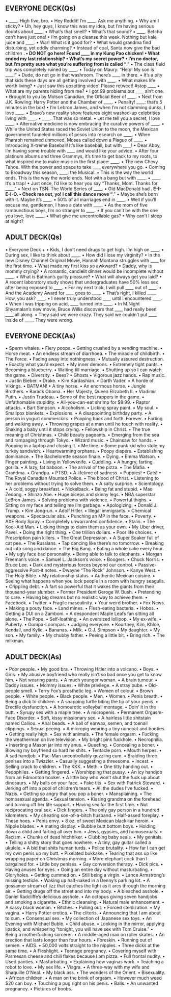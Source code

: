 ## EVERYONE DECK(Qs)

•	____. High five, bro.
•	Hey Reddit! I’m ____. Ask me anything.
•	Why am I sticky?
•	Uh, hey guys, I know this was my idea, but I’m having serious doubts about ____.
•	What’s that smell?
•	What’s that sound?
•	____. Betcha can’t have just one!
•	I’m going on a cleanse this week. Nothing but kale juice and ____.
•	War! What is it good for?
•	What would grandma find disturbing, yet oddly charming?
•	Instead of coal, Santa now give the bad children ____.
•	DO NOT go here! Found ____ in my Kung Pao chicken!
•	What ended my last relationship?
•	What’s my secret power?
•	I’m no doctor, but I’m pretty sure what you’re suffering from is called “____.”
•	The class field trip was completely ruined by ____.
•	Today on Maury: “Help! My son is ____!”
•	Dude, do not go in that washroom. There’s ____ in there.
•	It’s a pity that kids these days are all getting involved with ____.
•	What makes life worth living?
•	Just saw this upsetting video! Please retweet! #stop ____
•	What are my parents hiding from me?
•	I got 99 problems but ____ ain’t one.
•	Brought to you by Molson Canadian, the Official Beer of ____.
•	Next from J.K. Rowling: Harry Potter and the Chamber of ____.
•	Penalty! ____: that’s 5 minutes in the box!
•	I’m Lebron James, and when I’m not slamming dunks, I love ____.
•	Bravo’s new reality show features eight washed-up celebrities living with ____.
•	____. That was so metal. 
•	Let me tell you a secret, I love ____.
•	Alternative medicine is now embracing the curative powers of ____.
•	While the United States raced the Soviet Union to the moon, the Mexican government funneled millions of pesos into research on ____.
•	When Pharaoh remained unmoved, Moses called down a Plague of ____.
•	Introducing X-treme Baseball! It’s like baseball, but with ____!
•	Dear Abby, I’m having some trouble with ____ and would like your advice. 
•	After four platinum albums and three Grammys, it’s time to get back to my roots, to what inspired me to make music in the first place: ____. 
•	The new Chevy Tahoe. With the power and space to take ____ everywhere you go.
•	Coming to Broadway this season, ____: the Musical.
•	This is the way the world ends. This is the way the world ends. Not with a bang but with ____.
•	____. It’s a trap!
•	Just once, I’d like to hear you say “Thanks, Mom. Thanks for ____.”
•	Next on TSN: The World Series of ____.
•	Old MacDonald had ____. E-I-E-I-O.
•	Check me out, yo! I call this dance move “____.”
•	Maybe she’s born with it. Maybe it’s ____.
•	50% of all marriages end in ____.
•	Well if you’ll excuse me, gentlemen, I have a date with ____.
•	As the mom of five rambunctious boys, I’m no stranger to ____.
•	If you can’t be with the one you love, love ____.
•	What give me uncontrollable gas?
•	Why can’t I sleep at night?


## ADULT DECK(Qs)
•	Everyone Deck +
•	Kids, I don’t need drugs to get high. I’m high on ____.
•	During sex, I like to think about ____.
•	How did I lose my virginity?
•	In the new Disney Channel Original Movie, Hannah Montana struggles with ____ for the first time.
•	What made my first kiss so awkward?
•	Daddy, why is mommy crying?
•	A romantic, candlelit dinner would be incomplete without ____.
•	What is Batman’s guilty pleasure?
•	What will always get you laid?
•	A recent laboratory study shows that undergraduates have 50% less sex after being exposed to ____.
•	For my next trick, I will pull ____ out of ____.
•	And the Academy Award for ____ goes to ____.
•	That’s right, I killed ____. How, you ask? ____. 
•	I never truly understood ____ until I encountered ____.
•	When I was tripping on acid,  ____ turned into ____.
•	In M.Night Shyamalan’s new movie, Bruce Willis discovers that ____ had really been ____ all along.
•	They said we were crazy. They said we couldn’t put ____ inside of ____. They were wrong.

## EVERYONE DECK(As)
•	Sperm whales.
•	Fiery poops.
•	Getting crushed by a vending machine.
•	Horse meat.
•	An endless stream of diarrhoea.
•	The miracle of childbirth.
•	The Force.
•	Fading away into nothingness.
•	Mutually assured destruction.
•	Exactly what you’d expect.
•	My inner demons.
•	Extremely tight pants.
•	Becoming a blueberry.
•	Waiting till marriage.
•	Shutting up so I can watch the game.
•	Diversity.
•	Bees?
•	Ghosts
•	Vigorous jazz hands.
•	Rap music.
•	Justin Bieber.
•	Drake.
•	Kim Kardashian.
•	Darth Vader.
•	A horde of Vikings.
•	BATMAN!
•	A tiny horse.
•	An enormous horse.
•	Jungle Brothers.
•	Barack Obama.
•	Her Majesty, Queen Elizabeth II.
•	Vladimir Putin.
•	Justin Trudeau.
•	Some of the best rappers in the game.
•	Unfathomable stupidity.
•	All-you-can-eat shrimp for $8.99.
•	Raptor attacks.
•	Bart Simpson.
•	Alcoholism.
•	Licking spray paint.
•	My soul.
•	Smallpox blankets.
•	Explosions.
•	A disappointing birthday party.
•	A person in yogurt commercials.
•	Pooping back and forth. Forever.
•	Farting and walking away.
•	Throwing grapes at a man until he touch with reality.
•	Shaking a baby until it stops crying.
•	Fellowship in Christ.
•	The true meaning of Christmas.
•	Child beauty pageants.
•	Emerging from the sea and rampaging through Tokyo.
•	Wizard music.
•	Chainsaw for hands.
•	Pooping in a laptop and closing it.
•	Me time.
•	Some punk kid who stole my turkey sandwich.
•	Heartwarming orphans.
•	Poopy diapers.
•	Establishing dominance.
•	The Bachelorette season finale.
•	Dying.
•	Emma Watson.
•	Finger painting.
•	Living in Yellowknife.
•	Cuddling.
•	A hungry, farting gorilla.
•	A lazy, fat baboon.
•	The arrival of the pizza.
•	The Mafia.
•	Grandma.
•	Grandpa.
•	PTSD.
•	A lifetime of sadness.
•	Puppies!
•	Cats!
•	The Royal Canadian Mounted Police.
•	The blood of Christ.
•	Listening to her problems without trying to solve them.
•	A salty surprise.
•	Scientology.
•	A cold, soggy breakfast.
•	Nickelback.
•	Being fat and stupid.
•	Mao Zedong.
•	Shinzo Abe.
•	Huge biceps and skinny legs.
•	NBA superstar LeBron James.
•	Solving problems with violence.
•	Powerful thighs.
•	Sitting on my face and telling me I’m garbage.
•	Apologizing.
•	Donald J. Trump.
•	Kim Jong-un.
•	Adolf Hitler.
•	Illegal immigrants.
•	Chemical weapons.
•	Spectacular abs.
•	Punching an MP in the face.
•	Poverty.
•	AXE Body Spray.
•	Completely unwarranted confidence.
•	Stalin.
•	The Kool-Aid Man.
•	Licking things to claim them as your own.
•	My Uber driver, Pavel.
•	Doing the right thing.
•	One trillion dollars.
•	Poor life choices.
•	Prescription pain killers.
•	The Great Depression.
•	A Super Soaker full of cat pee.
•	The Russians.
•	Tap dancing like there’s no tomorrow.
•	Breaking out into song and dance.
•	The Big Bang.
•	Eating a whole cake every hour.
•	My ugly face bad personality.
•	Being able to talk to elephants.
•	Morgan Freeman’s voice.
•	Samuel L. Jackson’s voice.
•	Boogers.
•	Chuck Norris.
•	Bruce Lee.
•	Dark and mysterious forces beyond our control.
•	Passive-aggressive Post-it notes.
•	Dwayne “The Rock” Johnson.
•	Kanye West.
•	The Holy Bible.
•	My relationship status.
•	Authentic Mexican cuisine.
•	Seeing what happens when you lock people in a room with hungry seagulls.
•	Crippling debt.
•	A fart so powerful that it wakes the giants from their thousand-year slumber.
•	Former President Geroge W. Bush.
•	Pretending to care.
•	Having big dreams but no realistic way to achieve them.
•	Facebook.
•	Twitter.
•	Fragile masculinity.
•	Your weird brother.
•	Fox News.
•	Making a pouty face.
•	Land mines.
•	Flesh-eating bacteria.
•	Hobos.
•	Getting a DUI on a Zamboni.
•	A despondent Maple Leafs fan sitting all alone.
•	The Pope.
•	Self-loathing.
•	An oversized lollipop.
•	My ex-wife.
•	Puberty.
•	Oompa-Loompas.
•	Judging everyone.
•	Kourtney, Kim, Khloe, Kendall, and Kylie.
•	Bananas.
•	Milk.
•	O.J. Simpson
•	My daughter.
•	My son.
•	My family.
•	My chubby father.
•	Peeing a little bit.
•	Bring rich.
•	The milkman.



## ADULT DECK(As)

•	Poor people.
•	My good bra.
•	Throwing Hitler into a volcano.
•	Boys.
•	Girls.
•	My abusive boyfriend who really isn’t so bad once you get to know him.
•	Not wearing pants.
•	A much younger woman.
•	A brain tumour.
•	Daddy issues.
•	Mommy issues.
•	White privilege.
•	A stray pube.
•	Old-people smell.
•	Terry Fox’s prosthetic leg.
•	Women of colour.
•	Brown people.
•	White people.
•	Black people.
•	Men.
•	Women.
•	Penis breath.
•	Being a dick to children.
•	A snapping turtle biting the tip of your penis.
•	Erectile dysfunction.
•	A homoerotic volleyball montage.
•	Doin’ it in the butt.
•	Syrupy sex with a maple tree.
•	A micropenis.
•	Permanent Orgasm-Face Disorder.
•	Soft, kissy missionary sex.
•	A hairless little shitstain named Calliou.
•	Anal beads.
•	A ball of earwax, semen, and toenail clippings.
•	Sexual peeing.
•	A micropig wearing a tiny raincoat and booties.
•	Getting really high.
•	Sex with animals.
•	The female orgasm.
•	Fucking the weatherman on live television.
•	My bright pink fuckhole.
•	Necrophilia.
•	Inserting a Mason jar into my anus.
•	Queefing.
•	Concealing a boner.
•	Blowing my boyfriend so hard he shits.
•	Tentacle porn.
•	Mouth herpes.
•	A sad handjob.
•	Pac-Man uncontrollably guzzling cum.
•	Braiding three penises into a Twizzler.
•	Casually suggesting a threesome.
•	Incest.
•	Selling crack to children.
•	The KKK.
•	Meth.
•	One titty handing out.
•	Pedophiles.
•	Getting fingered.
•	Worshipping that pussy.
•	An icy handjob from an Edmonton hooker.
•	A little boy who won’t shut the fuck up about dinosaurs.
•	My balls on your face.
•	Fake tits.
•	Sex with Patrick Steward.
•	Jerking off into a pool of children’s tears.
•	All the dudes I’ve fucked.
•	Nazis.
•	Getting so angry that you pop a boner. 
•	Mansplaining.
•	The homosexual agenda.
•	Sexual tension.
•	Kissing grandma on the forehead and turning off her life support.
•	Having sex for the first time.
•	Not reciprocating oral sex.
•	Dick fingers.
•	The only gay person in a hundred kilometers.
•	My cheating son-of-a-bitch husband.
•	Half-assed foreplay.
•	These hoes.
•	Penis envy.
•	8 oz. of sweet Mexican black-tar heroin.
•	Nipple blades.
•	A mating display.
•	Bubble butt bottom boys.
•	Holding down a child and farting all over him.
•	Jews, gypsies, and homosexuals.
•	Racism.
•	Chunks of dead hitchhiker.
•	Clubbing baby seals.
•	My genitals.
•	Telling a shitty story that goes nowhere.
•	A tiny, gay guitar called a ukulele.
•	A bid that shits human turds.
•	Police brutality.
•	How far I can get my own penis up my butt.
•	Pixelated bukkake.
•	Tearing that ass up like wrapping paper on Christmas morning.
•	More elephant cock than I bargained for.
•	Little boy penises.
•	Gay conversion therapy.
•	Dick pics.
•	Having anuses for eyes.
•	Going an entire day without masturbating.
•	Gloryholes.
•	Getting cummed on.
•	Still being a virgin.
•	Lance Armstrong’s missing testicle.
•	Waking up half-naked in a Denny’s parking lot.
•	A gossamer stream of jizz that catches the light as it arcs through the morning air.
•	Getting drugs off the street and into my body.
•	A bleached asshole.
•	Daniel Radcliffe’s delicious asshole.
•	An octopus giving seven handjobs and smoking a cigarette.
•	Ethnic cleansing.
•	Natural male enhancement.
•	A sassy black woman.
•	Bitches.
•	Pulling out.
•	Forced sterilization.
•	My vagina.
•	Harry Potter erotica.
•	The clitoris.
•	Announcing that I am about to cum.
•	Consensual sex.
•	My collection of Japanese sex toys.
•	An Evening with Michael Bublé.
•	Child abuse.
•	Looking in the mirror, applying lipstick, and whispering “tonight, you will have sex with Tom Cruise.”
•	Being a motherfucking sorcerer.
•	A middle-aged man on roller skates.
•	An erection that lasts longer than four hours.
•	Foreskin.
•	Running out of semen.
•	AIDS.
•	50,000 volts straight to the nipples.
•	Three dicks at the same time.
•	A Fleshlight.
•	Teenage pregnancy.
•	Covering myself with Parmesan cheese and chili flakes because I am pizza.
•	Full frontal nudity.
•	Used panties.
•	Masturbating.
•	Explaining how vaginas work.
•	Teaching a robot to love.
•	My sex life.
•	Viagra.
•	A three-way with my wife and Shaquille O’Neal.
•	My black ass.
•	The wonders of the Orient.
•	Bisexuality.
•	African children.
•	A man on the brink of orgasm.
•	However much weed $20 can buy.
•	Touching a pug right on his penis.
•	Balls.
•	An unwanted pregnancy.
•	Pictures of boobs.

